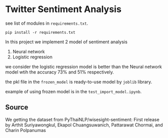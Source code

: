 # Twitter Sentiment Analysis

see list of modules in `requirements.txt`.
```
pip install -r requirements.txt
```
In this project we implement 2 model of sentiment analysis
1. Neural network
2. Logistic regression

we consider the logistic regression model is better than the Neural network model wtih the accuracy 73% and 51% respectively.

the pkl file in the `frozen_model` is ready-to-use model by `joblib` library.

example of using frozen model is in the `test_import_model.ipynb`.

Source
------
We getting the dataset from PyThaiNLP/wisesight-sentiment: First release by Arthit Suriyawongkul, Ekapol Chuangsuwanich, Pattarawat Chormai, and Charin Polpanumas
